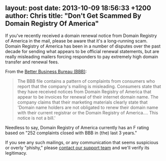 layout: post
date: 2013-10-09 18:56:33 +1200
author: Chris
title: "Don't Get Scammed By Domain Registry Of America"
----

<!-- excerpt -->

If you've recently received a domain renewal notice from Domain Registry of America in the mail, please be aware that it's a long-running scam. Domain Registry of America has been in a number of disputes over the past decade for sending what appears to be official renewal statements, but are really misleading mailers forcing responders to pay extremely high domain transfer and renewal fees. 

<!-- /excerpt -->

From the [Better Business Bureau (BBB)](http://www.bbb.org/upstate-new-york/business-reviews/internet-services/domain-registry-of-america-in-buffalo-ny-17000531/):

> The BBB file contains a pattern of complaints from consumers who report that the company's mailing is misleading. Consumers state that they have received notices from Domain Registry of America that appear to be invoices for renewal of their internet domain name. The company claims that their marketing materials clearly state that 'Domain name holders are not obligated to renew their domain name with their current registrar or the Domain Registry of America.... This notice is not a bill.'

Needless to say, Domain Registry of America currently has an F rating based on "252 complaints closed with BBB in (the) last 3 years."

If you see any such mailings, or any communication that seems suspicious or overly "phishy," please [contact our support team](https://iwantmyname.com/support) and we'll verify its legitimacy.
